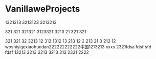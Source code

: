 # VanillaweProjects
1321313
3213123
3213213

321
321
321321
3123321
3213
21
321
321

321
321
32
3213
12
312
1312
13
213
12
3
213
21
3
213
12
woshiyigexiaohuodan222222222222中国1213213
xxxs
2321fdsa
fdsf
sfd
fdsf
13213
3213
3213
3213
213
2321
2222
